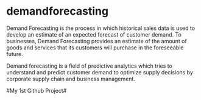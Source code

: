 # demandforecasting

Demand Forecasting is the process in which historical sales data is used to develop an estimate of an expected forecast of 
customer demand. To businesses, Demand Forecasting provides an estimate of the amount of goods and services that its customers
will purchase in the foreseeable future.

Demand forecasting is a field of predictive analytics which tries to understand and predict customer demand to optimize supply
decisions by corporate supply chain and business management.

#My 1st Github Project#